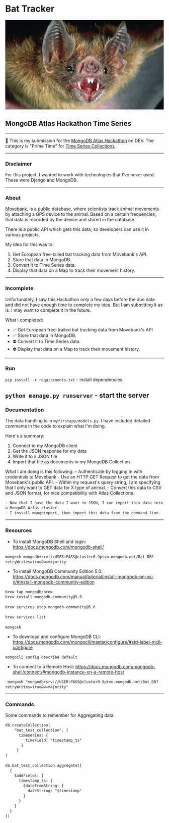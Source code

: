 # Bat Tracker

![bat-tracker](/bat.jpg)

## MongoDB Atlas Hackathon Time Series

---

💚 This is my submission for the [MongoDB Atlas Hackathon](https://dev.to/devteam/announcing-the-mongodb-atlas-hackathon-on-dev-4b6m) on DEV. The category is "Prime Time" for [Time Series Collections]( v).

---
### Disclaimer

For this project, I wanted to work with technologies that I've never used. These were Django and MongoDB.

---

### About

[Movebank](https://www.movebank.org/cms/movebank-main), is a public database, where scientists track animal movements by attaching a GPS device to the animal. Based on a certain frequencies, that data is recorded by the device and stored in the database.

There is a public API which gets this data, so developers can use it in various projects.

My idea for this was to:

1. Get European free-tailed bat tracking data from Movebank's API.
2. Store that data in MongoDB.
3. Convert it to Time Series data.
4. Display that data on a Map to track their movement history.

---

### Incomplete

Unfortunately, I saw this Hackathon only a few days before the due date and did not have enough time to complete my idea. But I am submitting it as is. I may want to complete it in the future.

What I completed:

- ✅  Get European free-trailed bat tracking data from Movebank's API
- ✅  Store that data in MongoDB.
- ⛔ Convert it to Time Series data.
- ⛔ Display that data on a Map to track their movement history.

---


### Run
`pip install -r requirements.txt` - install dependencies

`python manage.py runserver` - start the server
---

### Documentation

The data handling is in `myfirstapp/models.py`. I have included detailed comments in the code to explain what I'm doing.

Here's a summary:

1. Connect to my MongoDB client
2. Get the JSON response for my data
3. Write it to a JSON file
4. Import that file as documents in my MongoDB Collection

What I am doing is this following:
    - Authenticate by logging in with credentials to Movebank
    - Use an HTTP GET Request to get the data from Movebank's public API.
        - Within my request's query string, I am specifying that I only want to GET data for X type of animal.
    - Convert this data to CSV and JSON format, for nice compatibility with Atlas Collections.

    - Now that I have the data I want in JSON, I can import this data into a MongoDB Atlas cluster.
    - I install mongoimport, then import this data from the command line.

---

### Resources

- To install MongoDB Shell and login: https://docs.mongodb.com/mongodb-shell/

```
mongosh mongodb+srv://USER:PASS@cluster0.9ptvo.mongodb.net/Bat_DB?retryWrites=true&w=majority
```

- To install MongoDB Community Edition 5.0: https://docs.mongodb.com/manual/tutorial/install-mongodb-on-os-x/#install-mongodb-community-edition

```
brew tap mongodb/brew
brew install mongodb-community@5.0

brew services stop mongodb-community@5.0

brew services list

mongosh
```

- To download and configure MongoDB CLI: https://docs.mongodb.com/mongocli/master/configure/#std-label-mcli-configure

```
mongocli config describe default
```

- To connect to a Remote Host: https://docs.mongodb.com/mongodb-shell/connect/#mongodb-instance-on-a-remote-host

```
 mongosh "mongodb+srv://USER:PASS@cluster0.9ptvo.mongodb.net/Bat_DB?retryWrites=true&w=majority"
```

---

### Commands

Some commands to remember for Aggregating data:

```
db.createCollection(
    "bat_test_collection", {
      timeseries: {
         timeField: "timestamp_ts"
       }
     }
)

db.bat_test_collection.aggregate([
  {
    $addFields: {
      timestamp_ts: {
        $dateFromString: {
          dateString: "$timestamp"
        }
      }
    }
  }
])
```
